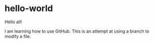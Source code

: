 # hello-world
Hello all!

I am learning how to use GitHub. This is an attempt at using a branch to modify a file.

